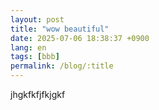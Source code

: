 ```yaml
---
layout: post
title: "wow beautiful"
date: 2025-07-06 18:38:37 +0900
lang: en
tags: [bbb]
permalink: /blog/:title
---
```


jhgkfkfjfkjgkf